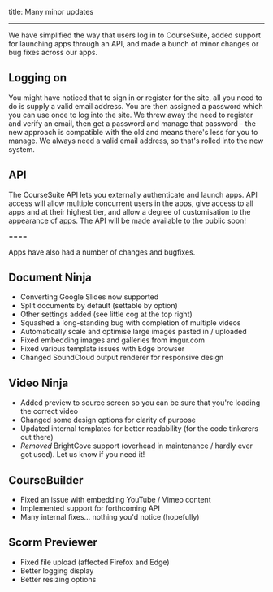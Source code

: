 title: Many minor updates

----

We have simplified the way that users log in to CourseSuite, added support for launching apps through an API, and made a bunch of minor changes or bug fixes across our apps.

## Logging on
You might have noticed that to sign in or register for the site, all you need to do is supply a valid email address. You are then assigned a password which you can use once to log into the site. We threw away the need to register and verify an email, then get a password and manage that password - the new approach is compatible with the old and means there's less for you to manage. We always need a valid email address, so that's rolled into the new system.

## API

The CourseSuite API lets you externally authenticate and launch apps. API access will allow multiple concurrent users in the apps, give access to all apps and at their highest tier, and allow a degree of customisation to the appearance of apps. The API will be made available to the public soon!

====

Apps have also had a number of changes and bugfixes.

## Document Ninja

* Converting Google Slides now supported
* Split documents by default (settable by option)
* Other settings added (see little cog at the top right)
* Squashed a long-standing bug with completion of multiple videos
* Automatically scale and optimise large images pasted in / uploaded
* Fixed embedding images and galleries from imgur.com
* Fixed various template issues with Edge browser
* Changed SoundCloud output renderer for responsive design

## Video Ninja

* Added preview to source screen so you can be sure that you're loading the correct video
* Changed some design options for clarity of purpose
* Updated internal templates for better readability (for the code tinkerers out there)
* *Removed* BrightCove support (overhead in maintenance / hardly ever got used). Let us know if you need it!

## CourseBuilder

* Fixed an issue with embedding YouTube / Vimeo content
* Implemented support for forthcoming API
* Many internal fixes... nothing you'd notice (hopefully)

## Scorm Previewer

* Fixed file upload (affected Firefox and Edge)
* Better logging display
* Better resizing options
